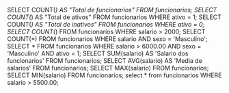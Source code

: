
SELECT COUNT(*) AS "Total de funcionarios" FROM funcionarios;
SELECT COUNT(*) AS "Total de ativos" FROM funcionarios WHERE ativo = 1;
SELECT COUNT(*) AS "Total de inativos" FROM funcionarios WHERE ativo = 0;
SELECT COUNT(*) FROM funcionarios WHERE salario > 2000; 
SELECT COUNT(*) FROM funcionarios WHERE salario AND sexo = 'Masculino'; 
SELECT * FROM funcionarios WHERE salario > 6000.00 AND sexo = 'Masculino' AND ativo = 1; 
SELECT SUM(salario) AS 'Salario dos funcionarios' FROM funcionarios; 
SELECT AVG(salario) AS 'Media de salarios' FROM funcionarios; 
SELECT MAX(salario) FROM funcionarios; 
SELECT MIN(salario) FROM funcionarios;
select * from funcionarios WHERE  salario > 5500.00;